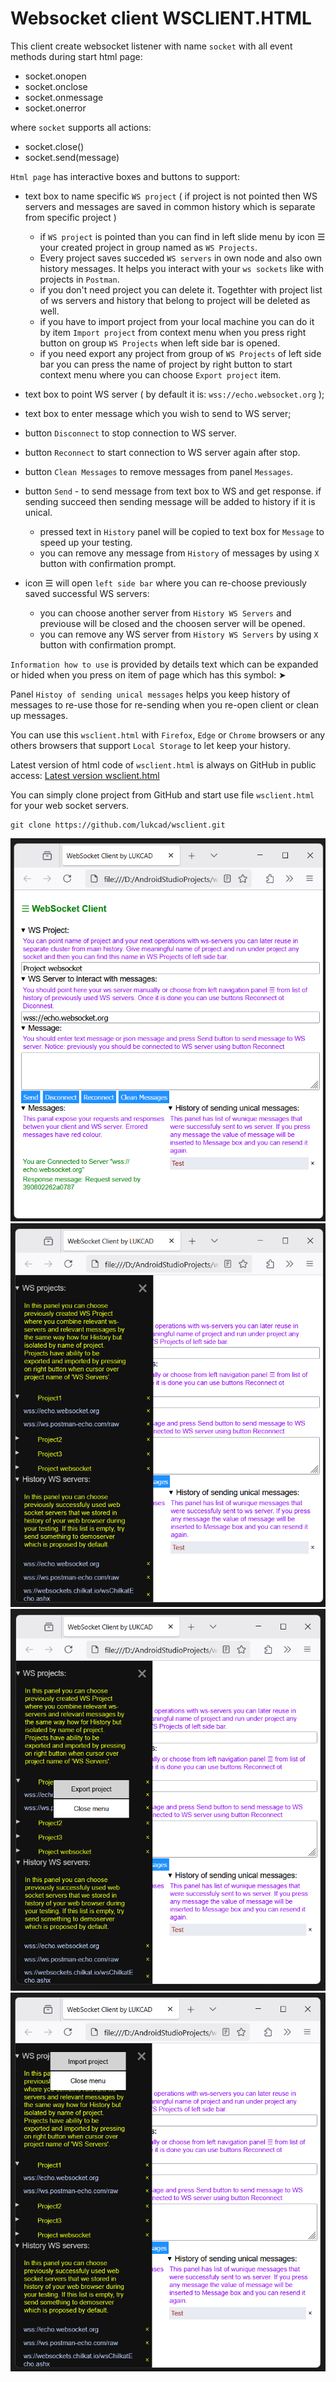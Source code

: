 # Websocket client WSCLIENT.HTML

This client create websocket listener with name `socket` with all event  methods during start html page:

- socket.onopen
- socket.onclose
- socket.onmessage
- socket.onerror

where `socket` supports all actions:

- socket.close()
- socket.send(message)

`Html page` has interactive boxes and buttons to support:

- text box to name specific `WS project` ( if project is not pointed then WS servers and messages are saved in common history which is separate from specific project )

  - if `WS project` is pointed than you can find in left slide menu by icon &#9776; your created project in group named as `WS Projects`.
  - Every project saves succeded `WS servers` in own node and also own history messages. It helps you interact with your `ws sockets` like with projects in `Postman`.
  - if you don't need project you can delete it. Togethter with project list of ws servers and history that belong to project will be deleted as well.
  - if you have to import project from your local machine you can do it by item `Import project` from context menu when you press right button on group `WS Projects` when left side bar is opened.
  - if you need export any project from group of `WS Projects` of left side bar you can press the name of project by right button to start context menu where you can choose `Export project` item.

- text box to point WS server ( by default it is: `wss://echo.websocket.org` );
- text box to enter message which you wish to send to WS server;

- button `Disconnect` to stop connection to WS server.
- button `Reconnect` to start connection to WS server again after stop.
- button `Clean Messages` to remove messages from panel `Messages`.
- button `Send` - to send message from text box to WS and get response. if sending succeed then sending message will be added to history if it is unical.
  
  - pressed text in `History` panel will be copied to text box for `Message` to speed up your testing.
  - you can remove any message from `History` of messages by using `X` button  with confirmation prompt.

- icon &#9776; will open `left side bar` where you can re-choose previously saved successful WS servers:

  - you can choose another server from `History WS Servers` and previouse will be closed and the choosen server will be opened.
  - you can remove any WS server from `History WS Servers` by using `X` button with confirmation prompt.

`Information how to use` is provided by details text which can be expanded or hided when you press on item of page which has this symbol: &#x27A4;

Panel `Histoy of sending unical messages` helps you keep history of messages to re-use those for re-sending when you re-open client or clean up messages. 

You can use this `wsclient.html` with `Firefox`, `Edge` or `Chrome` browsers or any others browsers that support `Local Storage` to let keep your history.

Latest version of html code of `wsclient.html` is always on GitHub in public access: [Latest version wsclient.html](https://github.com/lukcad/wsclient/blob/main/wsclient.html)

You can simply clone project from GitHub and start use file `wsclient.html` for your web socket servers.

```
git clone https://github.com/lukcad/wsclient.git
```
![alt text](image.png)
![alt text](image-1.png)
![alt text](image-2.png)
![alt text](image-3.png)
